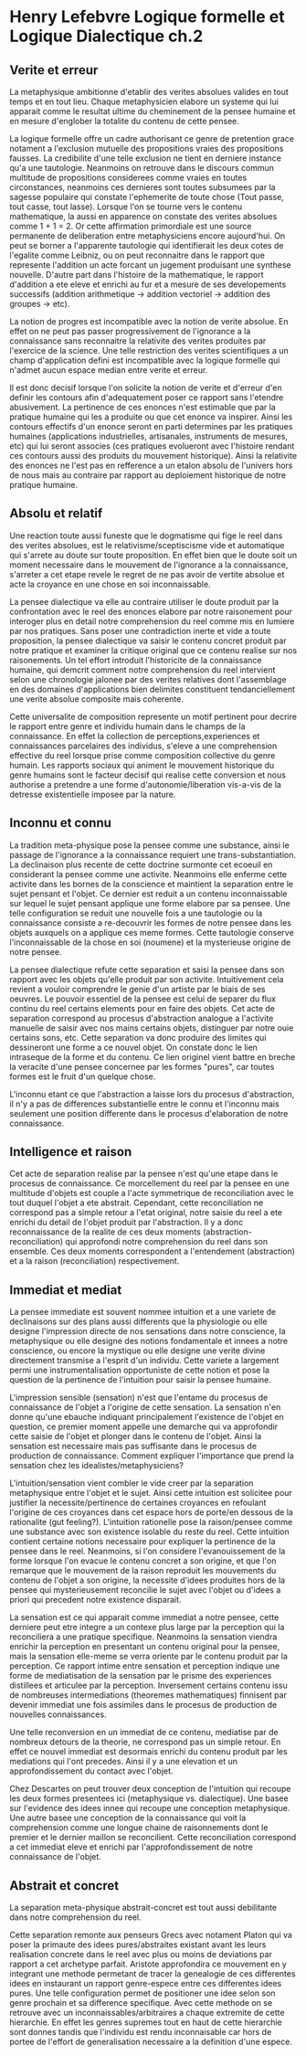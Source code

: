 # Henry Lefebvre Logique formelle et Logique Dialectique ch.2
## Verite et erreur
La metaphysique ambitionne d'etablir des verites absolues valides en tout temps et en tout lieu. Chaque metaphysicien elabore un systeme qui lui apparait comme le resultat ultime du cheminement de la pensee humaine et en mesure d'englober la totalite du contenu de cette pensee. 

La logique formelle offre un cadre authorisant ce genre de pretention grace notament a l'exclusion mutuelle des propositions vraies des propositions fausses. La credibilite d'une telle exclusion ne tient en derniere instance qu'a une tautologie. Neanmoins on retrouve dans le discours commun multitude de propositions considerees comme vraies en toutes circonstances, neanmoins ces dernieres sont toutes subsumees par la sagesse populaire qui constate l'ephemerite de toute chose (Tout passe, tout casse, tout lasse). 
Lorsque l'on se tourne vers le contenu mathematique, la aussi en apparence on constate des verites absolues comme 1 + 1 = 2. Or cette affirmation primordiale est une source permanente de deliberation entre metaphysiciens encore aujourd'hui. On peut se borner a l'apparente tautologie qui identifierait les deux cotes de l'egalite comme Leibniz, ou on peut reconnaitre dans le rapport que represente l'addition un acte forcant un jugement produisant une synthese nouvelle. D'autre part dans l'histoire de la mathematique, le rapport d'addition a ete eleve et enrichi au fur et a mesure de ses developements successifs (addition arithmetique -> addition vectoriel -> addition des groupes -> etc).

La notion de progres est incompatible avec la notion de verite absolue. En effet on ne peut pas passer progressivement de l'ignorance a la connaissance sans reconnaitre la relativite des verites produites par l'exercice de la science. Une telle restriction des verites scientifiques a un champ d'application defini est incompatible avec la logique formelle qui n'admet aucun espace median entre verite et erreur. 

Il est donc decisif lorsque l'on solicite la notion de verite et d'erreur d'en definir les contours afin d'adequatement poser ce rapport sans l'etendre abusivement. La pertinence de ces enonces n'est estimable que par la pratique humaine qui les a produite ou que cet enonce va inspirer. Ainsi les contours effectifs d'un enonce seront en parti determines par les pratiques humaines (applications industrielles, artisanales, instruments de mesures, etc) qui lui seront associes (ces pratiques evolueront avec l'histoire rendant ces contours aussi des produits du mouvement historique). Ainsi la relativite des enonces ne l'est pas en refference a un etalon absolu de l'univers hors de nous mais au contraire par rapport au deploiement historique de notre pratique humaine.

## Absolu et relatif
Une reaction toute aussi funeste que le dogmatisme qui fige le reel dans des verites absolues, est le relativisme/sceptiscisme vide et automatique qui s'arrete au doute sur toute proposition. En effet bien que le doute soit un moment necessaire dans le mouvement de l'ignorance a la connaissance, s'arreter a cet etape revele le regret de ne pas avoir de vertite absolue et acte la croyance en une chose en soi inconnaissable. 

La pensee dialectique va elle au contraire utiliser le doute produit par la confrontation avec le reel des enonces elabore par notre raisonement pour interoger plus en detail notre comprehension du reel comme mis en lumiere par nos pratiques. Sans poser une contradiction inerte et vide a toute proposition, la pensee dialectique va saisir le contenu concret produit par notre pratique et examiner la critique original que ce contenu realise sur nos raisonements. 
Un tel effort introduit l'historicite de la connaissance humaine, qui demcrit comment notre comprehension du reel intervient selon une chronologie jalonee par des verites relatives dont l'assemblage en des domaines d'applications bien delimites constituent tendanciellement une verite absolue composite mais coherente.

Cette universalite de composition represente un motif pertinent pour decrire le rapport entre genre et individu humain dans le champs de la connaissance. En effet la collection de perceptions,experiences et connaissances parcelaires des individus, s'eleve a une comprehension effective du reel lorsque prise comme composition collective du genre humain. Les rapports sociaux qui animent le mouvement historique du genre humains sont le facteur decisif qui realise cette conversion et nous authorise a pretendre a une forme d'autonomie/liberation vis-a-vis de la detresse existentielle imposee par la nature.

## Inconnu et connu
La tradition meta-physique pose la pensee comme une substance, ainsi le passage de l'ignorance a la connaissance requiert une trans-substantiation. La declinaison plus recente de cette doctrine surmonte cet ecoeuil en considerant la pensee comme une activite. Neanmoins elle enferme cette activite dans les bornes de la conscience et maintient la separation entre le sujet pensant et l'objet. Ce dernier est reduit a un contenu inconnaissable sur lequel le sujet pensant applique une forme elabore par sa pensee. Une telle configuration se reduit une nouvelle fois a une tautologie ou la connaissance consiste a re-decouvrir les formes de notre pensee dans les objets auxquels on a applique ces meme formes. Cette tautologie conserve l'inconnaissable de la chose en soi (noumene) et la mysterieuse origine de notre pensee.

La pensee dialectique refute cette separation et saisi la pensee dans son rapport avec les objets qu'elle produit par son activite. Intuitivement cela revient a vouloir comprendre le genie d'un artiste par le biais de ses oeuvres. Le pouvoir essentiel de la pensee est celui de separer du flux continu du reel certains elements pour en faire des objets. Cet acte de separation correspond au procesus d'abstraction analogue a l'activite manuelle de saisir avec nos mains certains objets, distinguer par notre ouie certains sons, etc. Cette separation va donc produire des limites qui dessineront une forme a ce nouvel objet. On constate donc le lien intraseque de la forme et du contenu. Ce lien originel vient battre en breche la veracite d'une pensee concernee par les formes "pures", car toutes formes est le fruit d'un quelque chose.

L'inconnu etant ce que l'abstraction a laisse lors du procesus d'abstraction, il n'y a pas de differences substantielle entre le connu et l'inconnu mais seulement une position differente dans le procesus d'elaboration de notre connaissance.

## Intelligence et raison
Cet acte de separation realise par la pensee n'est qu'une etape dans le procesus de connaissance. Ce morcellement du reel par la pensee en une multitude d'objets est couple a l'acte symmetrique de reconciliation avec le tout duquel l'objet a ete abstrait. Cependant, cette reconciliation ne correspond pas a simple retour a l'etat original, notre saisie du reel a ete enrichi du detail de l'objet produit par l'abstraction. Il y a donc reconnaissance de la realite de ces deux moments (abstraction-reconciliation) qui approfondi notre comprehension du reel dans son ensemble. Ces deux moments correspondent a l'entendement (abstraction) et a la raison (reconciliation) respectivement.

## Immediat et mediat
La pensee immediate est souvent nommee intuition et a une variete de declinaisons sur des plans aussi differents que la physiologie ou elle designe l'impression directe de nos sensations dans notre conscience, la metaphysique ou elle designe des notions fondamentale et innees a notre conscience, ou encore la mystique ou elle designe une verite divine directement transmise a l'esprit d'un individu. Cette variete a largement permi une instrumentalisation opportuniste de cette notion et pose la question de la pertinence de l'intuition pour saisir la pensee humaine.

L'impression sensible (sensation) n'est que l'entame du procesus de connaissance de l'objet a l'origine de cette sensation. La sensation n'en donne qu'une ebauche indiquant principalement l'existence de l'objet en question, ce premier moment appelle une demarche qui va approfondir cette saisie de l'objet et plonger dans le contenu de l'objet. Ainsi la sensation est necessaire mais pas suffisante dans le procesus de production de connaissance. Comment expliquer l'importance que prend la sensation chez les idealistes/metaphysiciens?

L'intuition/sensation vient combler le vide creer par la separation metaphysique entre l'objet et le sujet. Ainsi cette intuition est solicitee pour justifier la necessite/pertinence de certaines croyances en refoulant l'origine de ces croyances dans cet espace hors de porte/en dessous de la rationalite (gut feeling?). L'intuition rationelle pose la raison/pensee comme une substance avec son existence isolable du reste du reel. Cette intuition contient certaine notions necessaire pour expliquer la pertinence de la pensee dans le reel. Neanmoins, si l'on considere l'evanouissement de la forme lorsque l'on evacue le contenu concret a son origine, et que l'on remarque que le mouvement de la raison reproduit les mouvements du contenu de l'objet a son origine, la necessite d'idees produites hors de la pensee qui mysterieusement reconcilie le sujet avec l'objet ou d'idees a priori qui precedent notre existence disparait.

La sensation est ce qui apparait comme immediat a notre pensee, cette derniere peut etre integre a un contexe plus large par la perception qui la reconciliera a une pratique specifique. Neanmoins la sensation viendra enrichir la perception en presentant un contenu original pour la pensee, mais la sensation elle-meme se verra oriente par le contenu produit par la perception. Ce rapport intime entre sensation et perception indique une forme de mediatisation de la sensation par le prisme des experiences distillees et articulee par la perception. Inversement certains contenu issu de nombreuses intermediations (theoremes mathematiques) finnisent par devenir immediat une fois assimiles dans le procesus de production de nouvelles connaissances.

Une telle reconversion en un immediat de ce contenu, mediatise par de nombreux detours de la theorie, ne correspond pas un simple retour. En effet ce nouvel immediat est desormais enrichi du contenu produit par les mediations qui l'ont precedes. Ainsi il y a une elevation et un approfondissement du contact avec l'objet.

Chez Descartes on peut trouver deux conception de l'intuition qui recoupe les deux formes presentees ici (metaphysique vs. dialectique). Une basee sur l'evidence des idees innee qui recoupe une conception metaphysique. Une autre basee une conception de la connaissance qui voit la comprehension comme une longue chaine de raisonnements dont le premier et le dernier maillon se reconcilient. Cette reconciliation correspond a cet immediat eleve et enrichi par l'approfondissement de notre connaissance de l'objet.

## Abstrait et concret
La separation meta-physique abstrait-concret est tout aussi debilitante dans notre comprehension du reel. 

Cette separation remonte aux penseurs Grecs avec notament Platon qui va poser la primaute des idees pures/abstraites existant avant les leurs realisation concrete dans le reel avec plus ou moins de deviations par rapport a cet archetype parfait. Aristote approfondira ce mouvement en y integrant une methode permetant de tracer la genealogie de ces differentes idees en instaurant un rapport genre-espece entre ces differentes idees pures. Une telle configuration permet de positioner une idee selon son genre prochain et sa difference specifique. Avec cette methode on se retrouve avec un inconnaissables/arbitraires a chaque extremite de cette hierarchie. En effet les genres supremes tout en haut de cette hierarchie sont donnes tandis que l'individu est rendu inconnaisable car hors de portee de l'effort de generalisation necessaire a la definition d'une espece.